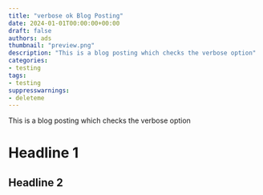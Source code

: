 ```yaml
---
title: "verbose ok Blog Posting"
date: 2024-01-01T00:00:00+00:00
draft: false
authors: ads
thumbnail: "preview.png"
description: "This is a blog posting which checks the verbose option"
categories:
- testing
tags:
- testing
suppresswarnings:
- deleteme
---
```


This is a blog posting which checks the verbose option

<!--more-->

# Headline 1

## Headline 2
